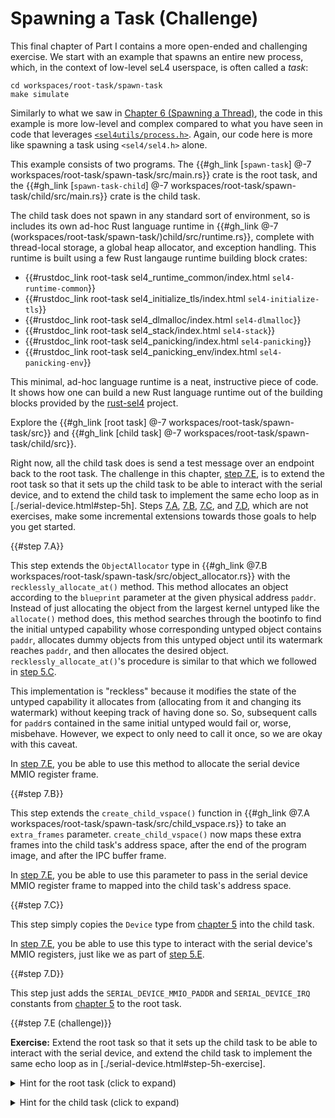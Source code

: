 <!--
    Copyright 2024, Colias Group, LLC

    SPDX-License-Identifier: CC-BY-SA-4.0
-->

# Spawning a Task (Challenge)

This final chapter of Part I contains a more open-ended and challenging exercise.
We start with an example that spawns an entire new process, which, in the context of low-level seL4 userspace, is often called a _task_:

```
cd workspaces/root-task/spawn-task
make simulate
```

Similarly to what we saw in [Chapter 6 (Spawning a Thread)](spawn-thread.html), the code in this example is more low-level and complex compared to what you have seen in code that leverages [`<sel4utils/process.h>`](https://github.com/seL4/seL4_libs/blob/master/libsel4utils/include/sel4utils/process.h).
Again, our code here is more like spawning a task using `<sel4/sel4.h>` alone.

This example consists of two programs.
The {{#gh_link [`spawn-task`] @-7 workspaces/root-task/spawn-task/src/main.rs}} crate is the root task, and the {{#gh_link [`spawn-task-child`] @-7 workspaces/root-task/spawn-task/child/src/main.rs}} crate is the child task.

The child task does not spawn in any standard sort of environment, so is includes its own ad-hoc Rust language runtime in {{#gh_link @-7 (workspaces/root-task/spawn-task/)child/src/runtime.rs}}, complete with thread-local storage, a global heap allocator, and exception handling.
This runtime is built using a few Rust langauge runtime building block crates:
- {{#rustdoc_link root-task sel4_runtime_common/index.html `sel4-runtime-common`}}
- {{#rustdoc_link root-task sel4_initialize_tls/index.html `sel4-initialize-tls`}}
- {{#rustdoc_link root-task sel4_dlmalloc/index.html `sel4-dlmalloc`}}
- {{#rustdoc_link root-task sel4_stack/index.html `sel4-stack`}}
- {{#rustdoc_link root-task sel4_panicking/index.html `sel4-panicking`}}
- {{#rustdoc_link root-task sel4_panicking_env/index.html `sel4-panicking-env`}}

This minimal, ad-hoc language runtime is a neat, instructive piece of code.
It shows how one can build a new Rust language runtime out of the building blocks provided by the [rust-sel4](https://github.com/seL4/rust-sel4) project.

Explore the {{#gh_link [root task] @-7 workspaces/root-task/spawn-task/src}} and {{#gh_link [child task] @-7 workspaces/root-task/spawn-task/child/src}}.

Right now, all the child task does is send a test message over an endpoint back to the root task.
The challenge in this chapter, [step 7.E](#step-7e-challenge), is to extend the root task so that it sets up the child task to be able to interact with the serial device, and to extend the child task to implement the same echo loop as in [./serial-device.html#step-5h].
Steps [7.A](#step-7a), [7.B](#step-7b), [7.C](#step-7c), and [7.D](#step-7d), which are not exercises, make some incremental extensions towards those goals to help you get started.

{{#step 7.A}}

This step extends the `ObjectAllocator` type in {{#gh_link @7.B workspaces/root-task/spawn-task/src/object_allocator.rs}} with the `recklessly_allocate_at()` method.
This method allocates an object according to the `blueprint` parameter at the given physical address `paddr`.
Instead of just allocating the object from the largest kernel untyped like the `allocate()` method does, this method searches through the bootinfo to find the initial untyped capability whose corresponding untyped object contains `paddr`, allocates dummy objects from this untyped object until its watermark reaches `paddr`, and then allocates the desired object.
`recklessly_allocate_at()`'s procedure is similar to that which we followed in [step 5.C](./serial-device.html#step-5c).

This implementation is "reckless" because it modifies the state of the untyped capability it allocates from (allocating from it and changing its watermark) without keeping track of having done so.
So, subsequent calls for `paddr`s contained in the same initial untyped would fail or, worse, misbehave.
However, we expect to only need to call it once, so we are okay with this caveat.

In [step 7.E](#step-7e-challenge), you be able to use this method to allocate the serial device MMIO register frame.

{{#step 7.B}}

This step extends the `create_child_vspace()` function in {{#gh_link @7.A workspaces/root-task/spawn-task/src/child_vspace.rs}} to take an `extra_frames` parameter.
`create_child_vspace()` now maps these extra frames into the child task's address space, after the end of the program image, and after the IPC buffer frame.

In [step 7.E](#step-7e-challenge), you be able to use this parameter to pass in the serial device MMIO register frame to mapped into the child task's address space.

{{#step 7.C}}

This step simply copies the `Device` type from [chapter 5](./serial-device.html) into the child task.

In [step 7.E](#step-7e-challenge), you be able to use this type to interact with the serial device's MMIO registers, just like we as part of [step 5.E](./serial-device.html#step-5e-exercise).

{{#step 7.D}}

This step just adds the `SERIAL_DEVICE_MMIO_PADDR` and `SERIAL_DEVICE_IRQ` constants from [chapter 5](./serial-device.html) to the root task.

{{#step 7.E (challenge)}}

**Exercise:**
Extend the root task so that it sets up the child task to be able to interact with the serial device, and extend the child task to implement the same echo loop as in [./serial-device.html#step-5h-exercise].

<div class="step-hint">
<details>
    <summary>
        Hint for the root task (click to expand)
    </summary>

Try following this sequence of sub-steps:
    - Allocate `serial_device_frame_cap: sel4::cap::Granule` using `object_allocator.recklessly_allocate_at()`.
    - Map `serial_device_frame_cap` into the child task's address space using `create_child_vspace()`'s `extra_frames` parameter.
    - Similarly to how we did so in steps [5.F](./serial-device.html#step-5f-exercise) and [5.G](./serial-device.html#step-5g-exercise), obtain `irq_handler_cap: sel4::cap::IrqHandler` for `SERIAL_DEVICE_IRQ` (`object_allocator.allocate_slot()` might come in handy), allocate `irq_nfn_cap: sel4::cap::Notification`, and associate `irq_nfn_cap` with `SERIAL_DEVICE_IRQ` using `irq_handler_cap`.
    - Copy `irq_handler_cap` and `irq_nfn_cap` into the child task's CSpace in a similar way to how `child_tcb` and `inter_task_ep` are copied.

</details>
</div>

<p></p>

<div class="step-hint">
<details>
    <summary>
        Hint for the child task (click to expand)
    </summary>

Try following this sequence of sub-steps:
    - Declare constants `IRQ_HANDLER: sel4::cap::IrqHandler` and `IRQ_NFN: sel4::cap::Notification` after `OWN_TCB` and `INTRA_TASK_EP`.
    - Obtain the virtual address of the serial device MMIO frame with `addr_of_page_beyond_image(1)` (recall how `create_child_vspace()`'s `extra_frames` parameter works).
    - Initialize the serial device with `Device::new()` and `Device::init()` (as we did for part of [step 5.E](./serial-device.html#step-5e-exercise)), and use the serial device just like we did in [step 5.H](./serial-device.html#step-5h-exercise).

</details>
</div>
